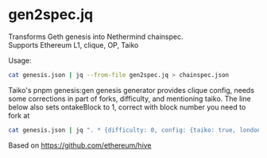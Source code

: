 # gen2spec.jq

Transforms Geth genesis into Nethermind chainspec.<br>
Supports Ethereum L1, clique, OP, Taiko

Usage:

```sh
cat genesis.json | jq --from-file gen2spec.jq > chainspec.json
```

Taiko's pnpm genesis:gen genesis generator provides clique config, needs some corrections in part of forks, difficulty, and mentioning taiko. The line below also sets ontakeBlock to 1, correct with block number you need to fork at

```sh
cat genesis.json | jq ". * {difficulty: 0, config: {taiko: true, londonBlock: 0, ontakeBlock: 1, shanghaiTime: 0}} | del(.config.clique)" | jq --from-file gen2spec.jq > chainspec.json
```

Based on https://github.com/ethereum/hive
